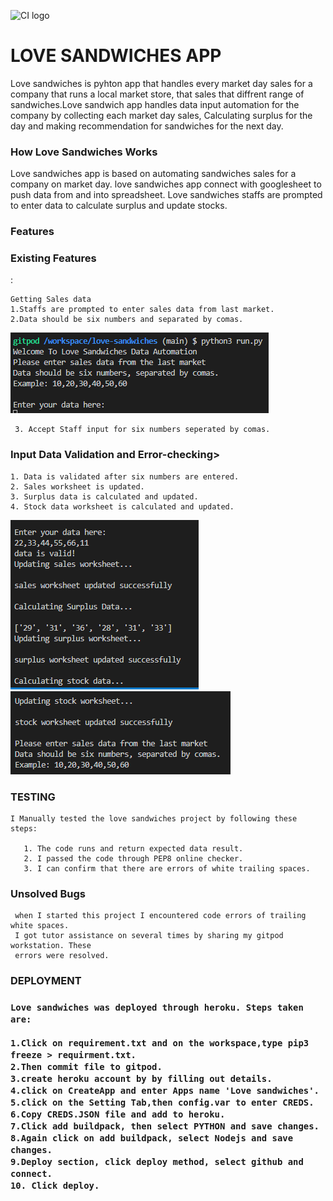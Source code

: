 ![CI logo](https://codeinstitute.s3.amazonaws.com/fullstack/ci_logo_small.png)

<h1>LOVE SANDWICHES APP</h1>

Love sandwiches is pyhton app that handles every market day sales for a company that
runs a local market store, that sales that diffrent range of sandwiches.Love sandwich
app handles data input automation for the company by collecting each market day sales,
Calculating surplus for the day and making recommendation for sandwiches for the next day.

<h3>How Love Sandwiches Works</h3>
Love sandwiches app is based on automating sandwiches sales for a company on  market day.
love sandwiches app connect with googlesheet to push data from and into spreadsheet.
Love sandwiches staffs are prompted to enter data to calculate surplus and update stocks. 

<h3>Features</h3>

   <h3>Existing Features</h3>:

    Getting Sales data
    1.Staffs are prompted to enter sales data from last market.
    2.Data should be six numbers and separated by comas.

![Lovesandwiches](assets/readme-images/enter.png 'love sandwiches')

     3. Accept Staff input for six numbers seperated by comas.  


<h3>Input Data Validation and Error-checking></h3>  

    1. Data is validated after six numbers are entered.
    2. Sales worksheet is updated.
    3. Surplus data is calculated and updated.
    4. Stock data worksheet is calculated and updated.

![lovesandwiches](assets/readme-images/enter2.png 'love sandwiches\n')
![lovesandwiches](assets/readme-images/enter3.png 'love sandwiches')    


<h3>TESTING</h3>
    
    I Manually tested the love sandwiches project by following these steps:
       
       1. The code runs and return expected data result.
       2. I passed the code through PEP8 online checker.
       3. I can confirm that there are errors of white trailing spaces.

<h3>Unsolved Bugs</h3>
     
     when I started this project I encountered code errors of trailing white spaces.
     I got tutor assistance on several times by sharing my gitpod workstation. These
     errors were resolved. 

<h3>DEPLOYMENT<h3>
    
    Love sandwiches was deployed through heroku. Steps taken are:

    1.Click on requirement.txt and on the workspace,type pip3 freeze > requirment.txt.
    2.Then commit file to gitpod.
    3.create heroku account by by filling out details.
    4.click on CreateApp and enter Apps name 'Love sandwiches'.
    5.click on the Setting Tab,then config.var to enter CREDS.
    6.Copy CREDS.JSON file and add to heroku.
    7.Click add buildpack, then select PYTHON and save changes.
    8.Again click on add buildpack, select Nodejs and save changes.
    9.Deploy section, click deploy method, select github and connect.
    10. Click deploy.